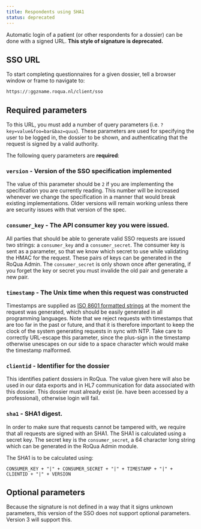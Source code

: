 ```yaml
---
title: Respondents using SHA1
status: deprecated
---
```


Automatic login of a patient (or other respondents for a dossier) can be done with a signed URL. **This style of signature is deprecated.**

## SSO URL

To start completing questionnaires for a given dossier, tell a browser window or frame to navigate to:

    https://:ggzname.roqua.nl/client/sso


## Required parameters

To this URL, you must add a number of query parameters (i.e. `?key=value&foo=bar&baz=quux`). These parameters are used for specifying the user to be logged in, the dossier to be shown, and authenticating that the request is signed by a valid authority.

The following query parameters are **required**:

### `version` - Version of the SSO specification implemented

The value of this parameter should be `2` if you are implementing the specification you are currently reading. This number will be increased whenever we change the specification in a manner that would break existing implementations. Older versions will remain working unless there are security issues with that version of the spec.

### `consumer_key` - The API consumer key you were issued.

All parties that should be able to generate valid SSO requests are issued two strings: a `consumer_key` and a `consumer_secret`. The consumer key is sent as a parameter, so that we know which secret to use while validating the HMAC for the request. These pairs of keys can be generated in the RoQua Admin. The `consumer_secret` is only shown once after generating, if you forget the key or secret you must invalide the old pair and generate a new pair.

### `timestamp` - The Unix time when this request was constructed

Timestamps are supplied as [ISO 8601 formatted strings](http://en.wikipedia.org/wiki/ISO_8601) at the moment the request was generated, which should be easily generated in all programming languages. Note that we reject requests with timestamps that are too far in the past or future, and that it is therefore important to keep the clock of the system generating requests in sync with NTP. Take care to correctly URL-escape this parameter, since the plus-sign in the timestamp otherwise unescapes on our side to a space character which would make the timestamp malformed.

### `clientid` - Identifier for the dossier

This identifies patient dossiers in RoQua. The value given here will also be used in our data exports and in HL7 communication for data associated with this dossier. This dossier must already exist (ie. have been accessed by a professional), otherwise login will fail.

### `sha1` - SHA1 digest.

In order to make sure that requests cannot be tampered with, we require that all requests are signed with an SHA1. The SHA1 is calculated using a secret key. The secret key is the `consumer_secret`, a 64 character long string which can be generated in the RoQua Admin module.

The SHA1 is to be calculated using:

```
CONSUMER_KEY + "|" + CONSUMER_SECRET + "|" + TIMESTAMP + "|" + CLIENTID + "|" + VERSION
```

## Optional parameters

Because the signature is not defined in a way that it signs unknown parameters, this version of the SSO does not support optional parameters. Version 3 will support this.
